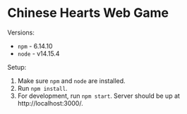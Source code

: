 # Chinese Hearts Web Game

Versions:
* `npm` - 6.14.10
* `node` - v14.15.4

Setup:
1) Make sure `npm` and `node` are installed.
2) Run `npm install`.
3) For development, run `npm start`. Server should be up at http://localhost:3000/.
